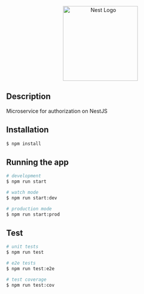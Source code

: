 <p align="center">
  <img src="https://nestjs.com/img/logo-small.svg" width="200" alt="Nest Logo" />
</p>

## Description

Microservice for authorization on NestJS 

## Installation

```bash
$ npm install
```

## Running the app

```bash
# development
$ npm run start

# watch mode
$ npm run start:dev

# production mode
$ npm run start:prod
```

## Test

```bash
# unit tests
$ npm run test

# e2e tests
$ npm run test:e2e

# test coverage
$ npm run test:cov
```
